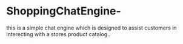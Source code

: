 # ShoppingChatEngine-
this is a simple chat engine which is designed to assist customers in interecting with a stores product catalog..
